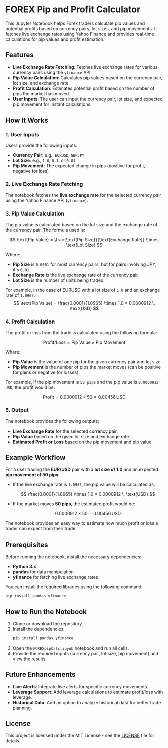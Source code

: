 
# FOREX Pip and Profit Calculator

This Jupyter Notebook helps Forex traders calculate pip values and potential profits based on currency pairs, lot sizes, and pip movements. It fetches live exchange rates using Yahoo Finance and provides real-time calculations for pip values and profit estimation.

## Features
- **Live Exchange Rate Fetching**: Fetches live exchange rates for various currency pairs using the `yfinance` API.
- **Pip Value Calculation**: Calculates pip values based on the currency pair, lot size, and exchange rate.
- **Profit Calculation**: Estimates potential profit based on the number of pips the market has moved.
- **User Inputs**: The user can input the currency pair, lot size, and expected pip movement for instant calculations.

## How It Works

### 1. User Inputs
Users provide the following inputs:
- **Currency Pair**: e.g., `EURUSD`, `GBPJPY`
- **Lot Size**: e.g., `1.0`, `0.1`, or `0.01`
- **Pip Movement**: The expected change in pips (positive for profit, negative for loss)

### 2. Live Exchange Rate Fetching
The notebook fetches the **live exchange rate** for the selected currency pair using the Yahoo Finance API (`yfinance`).

### 3. Pip Value Calculation
The pip value is calculated based on the lot size and the exchange rate of the currency pair. The formula used is:

$$
\text{Pip Value} = \frac{\text{Pip Size}}{\text{Exchange Rate}} \times \text{Lot Size}
$$

Where:
- **Pip Size** is `0.0001` for most currency pairs, but for pairs involving JPY, it's `0.01`.
- **Exchange Rate** is the live exchange rate of the currency pair.
- **Lot Size** is the number of units being traded.

For example, in the case of EURUSD with a lot size of `1.0` and an exchange rate of `1.0965`:
$$
\text{Pip Value} = \frac{0.0001}{1.0965} \times 1.0 = 0.0000912 \, \text{USD}
$$

### 4. Profit Calculation
The profit or loss from the trade is calculated using the following formula:

$$
\text{Profit/Loss} = \text{Pip Value} \times \text{Pip Movement}
$$

Where:
- **Pip Value** is the value of one pip for the given currency pair and lot size.
- **Pip Movement** is the number of pips the market moves (can be positive for gains or negative for losses).

For example, if the pip movement is `50 pips` and the pip value is `0.0000912 USD`, the profit would be:

$$
\text{Profit} = 0.0000912 \times 50 = 0.00456 \, \text{USD}
$$

### 5. Output
The notebook provides the following outputs:
- **Live Exchange Rate** for the selected currency pair.
- **Pip Value** based on the given lot size and exchange rate.
- **Estimated Profit or Loss** based on the pip movement and pip value.

## Example Workflow

For a user trading the **EUR/USD** pair with a **lot size of 1.0** and an expected **pip movement of 50 pips**:
- If the live exchange rate is `1.0965`, the pip value will be calculated as:

  $$
  \frac{0.0001}{1.0965} \times 1.0 = 0.0000912 \, \text{USD}
  $$

- If the market moves **50 pips**, the estimated profit would be:

  $$
   0.0000912 \times 50 = 0.00456 \, \text{USD}
  $$

The notebook provides an easy way to estimate how much profit or loss a trader can expect from their trade.

## Prerequisites

Before running the notebook, install the necessary dependencies:
- **Python 3.x**
- **pandas** for data manipulation
- **yfinance** for fetching live exchange rates

You can install the required libraries using the following command:

```bash
pip install pandas yfinance
```

## How to Run the Notebook

1. Clone or download the repository.
2. Install the dependencies:
   ```bash
   pip install pandas yfinance
   ```
3. Open the `FOREXpipCalc.ipynb` notebook and run all cells.
4. Provide the required inputs (currency pair, lot size, pip movement) and view the results.

## Future Enhancements
- **Live Alerts**: Integrate live alerts for specific currency movements.
- **Leverage Support**: Add leverage calculations to estimate profit/loss with leverage.
- **Historical Data**: Add an option to analyze historical data for better trade planning.

## License
This project is licensed under the MIT License - see the [LICENSE](LICENSE) file for details.
